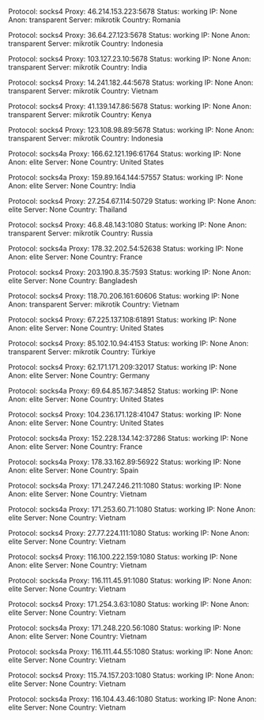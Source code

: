 Protocol: socks4
Proxy: 46.214.153.223:5678
Status: working
IP: None
Anon: transparent
Server: mikrotik
Country: Romania

Protocol: socks4
Proxy: 36.64.27.123:5678
Status: working
IP: None
Anon: transparent
Server: mikrotik
Country: Indonesia

Protocol: socks4
Proxy: 103.127.23.10:5678
Status: working
IP: None
Anon: transparent
Server: mikrotik
Country: India

Protocol: socks4
Proxy: 14.241.182.44:5678
Status: working
IP: None
Anon: transparent
Server: mikrotik
Country: Vietnam

Protocol: socks4
Proxy: 41.139.147.86:5678
Status: working
IP: None
Anon: transparent
Server: mikrotik
Country: Kenya

Protocol: socks4
Proxy: 123.108.98.89:5678
Status: working
IP: None
Anon: transparent
Server: mikrotik
Country: Indonesia

Protocol: socks4a
Proxy: 166.62.121.196:61764
Status: working
IP: None
Anon: elite
Server: None
Country: United States

Protocol: socks4a
Proxy: 159.89.164.144:57557
Status: working
IP: None
Anon: elite
Server: None
Country: India

Protocol: socks4
Proxy: 27.254.67.114:50729
Status: working
IP: None
Anon: elite
Server: None
Country: Thailand

Protocol: socks4
Proxy: 46.8.48.143:1080
Status: working
IP: None
Anon: transparent
Server: mikrotik
Country: Russia

Protocol: socks4a
Proxy: 178.32.202.54:52638
Status: working
IP: None
Anon: elite
Server: None
Country: France

Protocol: socks4
Proxy: 203.190.8.35:7593
Status: working
IP: None
Anon: elite
Server: None
Country: Bangladesh

Protocol: socks4
Proxy: 118.70.206.161:60606
Status: working
IP: None
Anon: transparent
Server: mikrotik
Country: Vietnam

Protocol: socks4
Proxy: 67.225.137.108:61891
Status: working
IP: None
Anon: elite
Server: None
Country: United States

Protocol: socks4
Proxy: 85.102.10.94:4153
Status: working
IP: None
Anon: transparent
Server: mikrotik
Country: Türkiye

Protocol: socks4
Proxy: 62.171.171.209:32017
Status: working
IP: None
Anon: elite
Server: None
Country: Germany

Protocol: socks4a
Proxy: 69.64.85.167:34852
Status: working
IP: None
Anon: elite
Server: None
Country: United States

Protocol: socks4
Proxy: 104.236.171.128:41047
Status: working
IP: None
Anon: elite
Server: None
Country: United States

Protocol: socks4a
Proxy: 152.228.134.142:37286
Status: working
IP: None
Anon: elite
Server: None
Country: France

Protocol: socks4a
Proxy: 178.33.162.89:56922
Status: working
IP: None
Anon: elite
Server: None
Country: Spain

Protocol: socks4a
Proxy: 171.247.246.211:1080
Status: working
IP: None
Anon: elite
Server: None
Country: Vietnam

Protocol: socks4a
Proxy: 171.253.60.71:1080
Status: working
IP: None
Anon: elite
Server: None
Country: Vietnam

Protocol: socks4
Proxy: 27.77.224.111:1080
Status: working
IP: None
Anon: elite
Server: None
Country: Vietnam

Protocol: socks4
Proxy: 116.100.222.159:1080
Status: working
IP: None
Anon: elite
Server: None
Country: Vietnam

Protocol: socks4a
Proxy: 116.111.45.91:1080
Status: working
IP: None
Anon: elite
Server: None
Country: Vietnam

Protocol: socks4
Proxy: 171.254.3.63:1080
Status: working
IP: None
Anon: elite
Server: None
Country: Vietnam

Protocol: socks4a
Proxy: 171.248.220.56:1080
Status: working
IP: None
Anon: elite
Server: None
Country: Vietnam

Protocol: socks4a
Proxy: 116.111.44.55:1080
Status: working
IP: None
Anon: elite
Server: None
Country: Vietnam

Protocol: socks4
Proxy: 115.74.157.203:1080
Status: working
IP: None
Anon: elite
Server: None
Country: Vietnam

Protocol: socks4a
Proxy: 116.104.43.46:1080
Status: working
IP: None
Anon: elite
Server: None
Country: Vietnam

